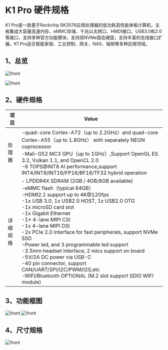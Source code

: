 # K1 Pro 硬件规格

K1 Pro是一款基于Rockchip RK3576应用处理器的低功耗高性能单板计算机，主板集成大容量高速内存、eMMC存储、千兆以太网口、HMDI接口、USB3.0和2.0等接口，支持多种官方功能模块，支持双NVMe固态硬盘，支持丰富的总线接口扩展。K1 Pro适合智能家居、工业控制、网关、NAS、端侧等多种应用领域。

## 1、总览

![front](/img/k1pro/hardware/font.png)

![front](/img/k1pro/hardware/back.png)

## 2、硬件规格
| 项目     | Value|
|----- | -----  |
|处理器  | -quad-core Cortex-A72（up to 2.2GHz）and quad-core Cortex-A55（up to 1.8GHz） with separately NEON coprocessor<br/>-Mali-G52 MC3 GPU（up to 1GHz）,Support OpenGL ES 3.2, Vulkan 1.1, and OpenCL 2.0 <br/>-6 TOPS@INT8 AI performance,support INT4/INT8/INT16/FP16/BF16/TF32 hybrid operation <br/>|
|详细规格 | - LPDDR4X SDRAM (2GB / 4GB/8GB available)<br/>-eMMC flash（typical 64GB）<br/> -HDMI2.1 support up to 4K@120fps<br/> -1x USB 3.0, 1x USB2.0 HOST, 1x USB2.0 OTG<br/> -1x microSD card slot<br/>-1x Gigabit Ethernet<br/>-1× 4-lane MIPI CSI<br/>-1x 4-lane MIPI DSI<br/>-2x PCIe 2.0 interface for fast peripherals, support NVMe SSD<br/>-Power led, and 3 programmable led support<br/>-3.5mm headset interface, 2 mics support on board<br/>-5V/2A DC power via USB-C<br/>-40 pin connector, support CAN/UART/SPI/I2C/PWM/I2S,etc<br/>-WIFI/Bluetooth OPTIONAL (M.2 slot support SDIO WIFI module)<br/>|

## 3、功能框图

![front](/img/k1pro/hardware/fun_font.png)
![front](/img/k1pro/hardware/fun_back.png)

## 4、尺寸规格

![front](/img/k1pro/hardware/fun_frame.png)


